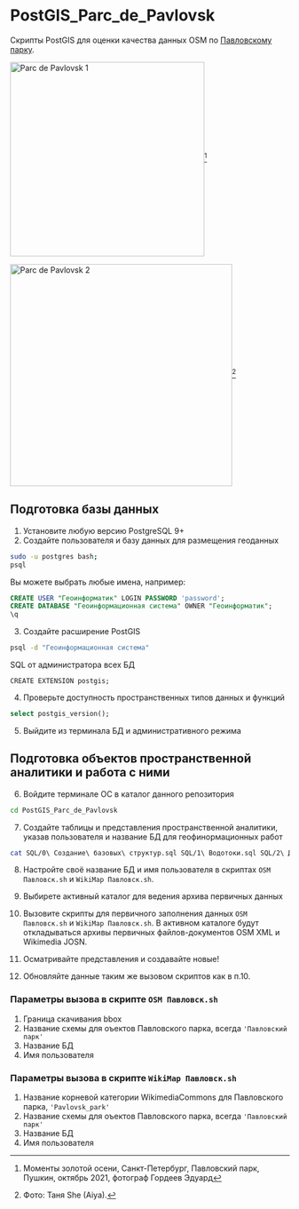 # PostGIS_Parc_de_Pavlovsk
Скрипты PostGIS для оценки качества данных OSM по [Павловскому парку](https://www.openstreetmap.org/relation/1721131).

<img src="https://99px.ru/sstorage/53/2021/10/tmb_334172_300493.jpg" align="center" height="350" alt="Parc de Pavlovsk 1"/>[^1]

<img src="https://www.kudatotam.ru/upload/000/u0/9/1/e53d90bc.jpg" align="center" height="400" alt="Parc de Pavlovsk 2"/>[^2]

## Подготовка базы данных
1. Установите любую версию PostgreSQL 9+
2. Создайте пользователя и базу данных для размещения геоданных
```bash
sudo -u postgres bash;
psql
```
Вы можете выбрать любые имена, например:
```sql
CREATE USER "Геоинформатик" LOGIN PASSWORD 'password';
CREATE DATABASE "Геоинформационная система" OWNER "Геоинформатик";
\q
```

3. Создайте расширение PostGIS
```bash
psql -d "Геоинформационная система"
```
SQL от администратора всех БД
```
CREATE EXTENSION postgis;
```

4. Проверьте доступность пространственных типов данных и функций
```sql
select postgis_version();
```
5. Выйдите из терминала БД и административного режима

## Подготовка объектов пространственной аналитики и работа с ними

6. Войдите терминале ОС в каталог данного репозитория
```bash
cd PostGIS_Parc_de_Pavlovsk
```
7. Создайте таблицы и представления пространственной аналитики, указав пользователя и название БД для геофинормационных работ
```bash
cat SQL/0\ Создание\ базовых\ структур.sql SQL/1\ Водотоки.sql SQL/2\ Другие.sql | psql -d "Геоинформационная система" -U "Геоинформатик";
```
8. Настройте своё название БД и имя пользователя в скриптах `OSM Павловск.sh` и `WikiMap Павловск.sh`.

9. Выбирете активный каталог для ведения архива первичных данных

10. Вызовите скрипты для первичного заполнения данных `OSM Павловск.sh` и `WikiMap Павловск.sh`. В активном каталоге будут откладываться архивы первичных файлов-документов OSM XML и Wikimedia JOSN.

11. Осматривайте представления и создавайте новые!

12. Обновляйте данные таким же вызовом скриптов как в п.10.

### Параметры вызова в скрипте `OSM Павловск.sh`

1. Граница скачивания bbox
2. Название схемы для оъектов Павловского парка, всегда `'Павловский парк'`
3. Название БД
4. Имя пользователя

### Параметры вызова в скрипте `WikiMap Павловск.sh`

1. Название корневой категории WikimediaCommons для Павловского парка, `'Pavlovsk_park'`
2. Название схемы для оъектов Павловского парка, всегда `'Павловский парк'`
3. Название БД
4. Имя пользователя

[^1]:Моменты золотой осени, Санкт-Петербург, Павловский парк, Пушкин, октябрь 2021, фотограф Гордеев Эдуард
[^2]:Фото: Таня She (Aiya).
